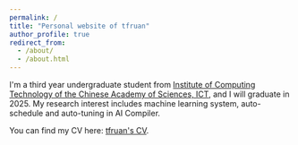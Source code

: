```yaml
---
permalink: /
title: "Personal website of tfruan"
author_profile: true
redirect_from:
  - /about/
  - /about.html
---
```


I'm a third year undergraduate student from [Institute of Computing Technology of the Chinese Academy of Sciences, ICT](http://www.ict.ac.cn/), and I will graduate in 2025. My research interest includes machine learning system, auto-schedule and auto-tuning in AI Compiler.

You can find my CV here: [tfruan's CV](../files/cv_rtf.pdf).

